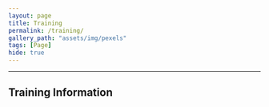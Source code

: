 ```yaml
---
layout: page
title: Training
permalink: /training/
gallery_path: "assets/img/pexels"
tags: [Page]
hide: true
---
```



---
Training Information
---
